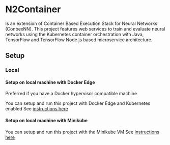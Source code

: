 # N2Container  
Is an extension of Container Based Execution Stack for Neural Networks (ConbexNN). 
This project features web services to train and evaluate neural networks using the Kubernetes container orchestration with Java, TensorFlow and TensorFlow Node.js based microservice architecture. 
<!---
## Demo VM
See the project in Action by running a virtual machine. It comes preconfigured with Kubernetes running all necessary ConbexNN services and a neural network training set for testing.

<!---![VM Screenshot](deploy/vm/img/vm_small.jpg)

<!---You can try out the RESTful API and GUI.

<!---* See [instructions here](/deploy/vm/) --->



## Setup 

### Local

#### Setup on local machine with Docker Edge

Preferred if you have a Docker hypervisor compatible machine

You can setup and run this project with Docker Edge and Kubernetes enabled
See [instructions here](/deploy/local_dockerce/)

#### Setup on local machine with Minikube

You can setup and run this project with the Minikube VM
See [instructions here](/deploy/local_minikube/)

<!---
### Cloud. - has not been set up yet -

#### Setup in Google Cloud

You can setup and run this project in Google Kubernetes Engine.
See [instructions here](/deploy/cloud/google/)

#### Setup in Microsoft Azure

You can setup and run this project in Microsoft Azure Kubernetes Service.
See [instructions here](/deploy/cloud/azure/)

#### Setup in Amazon EKS

You can setup and run this project in Microsoft EKS
This could not be tested, as billing must be enabled and EKS is not included in the AWS student program. Read the [amazon Documentation](https://docs.aws.amazon.com/eks/latest/userguide/getting-started.html) on how to deploy Kubernetes Clusters.
--->
